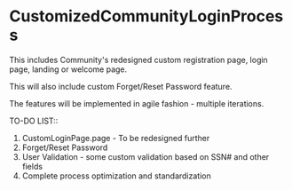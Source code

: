 # CustomizedCommunityLoginProcess

This includes Community's redesigned custom registration page, login page, landing or welcome page.

This will also include custom Forget/Reset Password feature.

The features will be implemented in agile fashion - multiple iterations.


TO-DO LIST::

1. CustomLoginPage.page - To be redesigned further
2. Forget/Reset Password
3. User Validation - some custom validation based on SSN# and other fields
4. Complete process optimization and standardization

